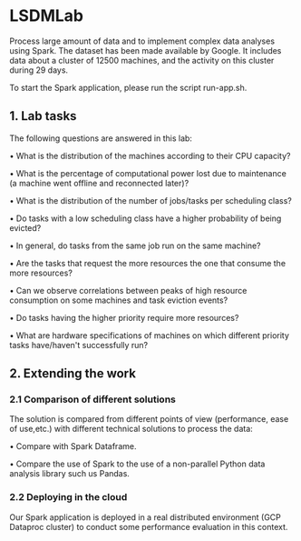 # LSDMLab
Process large amount of data and to implement complex data analyses using Spark. The dataset has been made available by Google. It includes data about a cluster of 12500 machines, and the activity on this cluster during 29 days.

To start the Spark application, please run the script run-app.sh.

## 1. Lab tasks
The following questions are answered in this lab:

• What is the distribution of the machines according to their CPU capacity?

• What is the percentage of computational power lost due to maintenance (a machine went offline and reconnected later)?

• What is the distribution of the number of jobs/tasks per scheduling class?

• Do tasks with a low scheduling class have a higher probability of being evicted?

• In general, do tasks from the same job run on the same machine?

• Are the tasks that request the more resources the one that consume the more resources?

• Can we observe correlations between peaks of high resource consumption on some machines and task eviction events?

• Do tasks having the higher priority require more resources?

• What are hardware specifications of machines on which different priority tasks have/haven't successfully run?
## 2. Extending the work
### 2.1 Comparison of different solutions
The solution is compared from different points of view (performance, ease of use,etc.) with different technical solutions to process the data:

• Compare with Spark Dataframe.

• Compare the use of Spark to the use of a non-parallel Python data analysis library such us Pandas.
### 2.2 Deploying in the cloud
Our Spark application is deployed in a real distributed environment (GCP Dataproc cluster) to conduct some performance evaluation in this context.
